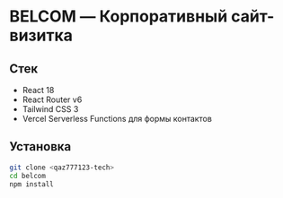 # BELCOM — Корпоративный сайт-визитка

## Стек
- React 18
- React Router v6
- Tailwind CSS 3
- Vercel Serverless Functions для формы контактов

## Установка
```bash
git clone <qaz777123-tech>
cd belcom
npm install
